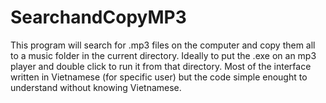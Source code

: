 SearchandCopyMP3
================

This program will search for .mp3 files on the computer and copy them all to a music folder in the current directory. Ideally to put the .exe on an mp3 player and double click to run it from that directory. Most of the interface written in Vietnamese (for specific user) but the code simple enought to understand without knowing Vietnamese.
